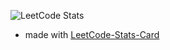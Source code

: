 <!--
**EdgedSquirrels/EdgedSquirrels** is a ✨ _special_ ✨ repository because its `README.md` (this file) appears on your GitHub profile.

Here are some ideas to get you started:

- 🔭 I’m currently working on ...
- 🌱 I’m currently learning ...
- 👯 I’m looking to collaborate on ...
- 🤔 I’m looking for help with ...
- 💬 Ask me about ...
- 📫 How to reach me: ...
- 😄 Pronouns: ...
- ⚡ Fun fact: ...
-->
![LeetCode Stats](https://leetcard.jacoblin.cool/daniel03044?theme=light&font=Noto%20Sans%20Thaana&ext=heatmap)

* made with [LeetCode-Stats-Card](https://github.com/JacobLinCool/leetcode-stats-card)
